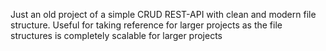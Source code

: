  Just an old project of a simple CRUD REST-API with clean and modern file structure.
Useful for taking reference for larger projects as the file structures is completely scalable for larger projects

